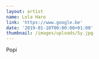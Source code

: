```yaml
---
layout: artist
name: Lola Haro
link: 'https://www.google.be'
date: '2019-01-10T00:00:00+01:00'
thumbnail: /images/uploads/5y.jpg
---
```

Popi
